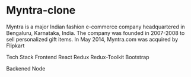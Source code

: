 # Myntra-clone

Myntra is a major Indian fashion e-commerce company headquartered in Bengaluru, Karnataka, India. The company was founded in 2007-2008 to sell personalized gift items. In May 2014, Myntra.com was acquired by Flipkart

Tech Stack
Frontend
 React
 Redux 
 Redux-Toolkit 
 Bootstrap
 
Backened 
 Node

 
